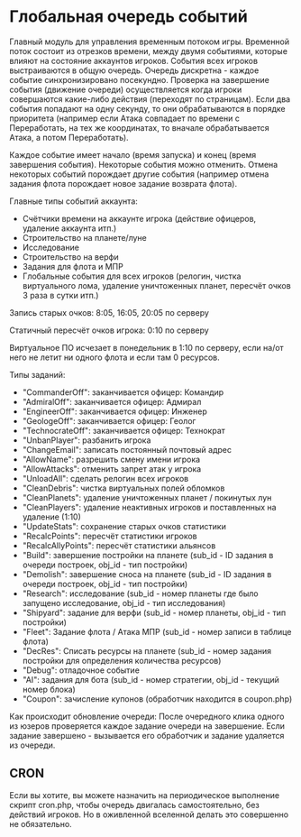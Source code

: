 # Глобальная очередь событий

Главный модуль для управления временным потоком игры.
Временной поток состоит из отрезков времени, между двумя событиями, которые влияют на состояние аккаунтов игроков.
События всех игроков выстраиваются в общую очередь. Очередь дискретна - каждое событие синхронизировано посекундно.
Проверка на завершение события (движение очереди) осуществляется когда игроки совершаются какие-либо действия (переходят по страницам).
Если два события попадают на одну секунду, то они обрабатываются в порядке приоритета (например если Атака совпадает по времени с Переработать,
на тех же координатах, то вначале обрабатывается Атака, а потом Переработать).  

Каждое событие имеет начало (время запуска) и конец (время завершения события). Некоторые события можно отменить. Отмена некоторых событий порождает 
другие события (например отмена задания флота порождает новое задание возврата флота).

Главные типы событий аккаунта:
 - Счётчики времени на аккаунте игрока (действие офицеров, удаление аккаунта итп.)
 - Строительство на планете/луне
 - Исследование
 - Строительство на верфи
 - Задания для флота и МПР
 - Глобальные события для всех игроков (релогин, чистка виртуального лома, удаление уничтоженных планет, пересчёт очков 3 раза в сутки итп.)

Запись старых очков: 8:05, 16:05, 20:05 по серверу

Статичный пересчёт очков игрока: 0:10 по серверу

Виртуальное ПО исчезает в понедельник в 1:10 по серверу, если на/от него не летит ни одного флота и если там 0 ресурсов.

Типы заданий:
- "CommanderOff": заканчивается офицер: Командир
- "AdmiralOff": заканчивается офицер: Адмирал
- "EngineerOff": заканчивается офицер: Инженер
- "GeologeOff": заканчивается офицер: Геолог
- "TechnocrateOff": заканчивается офицер: Технократ
- "UnbanPlayer": разбанить игрока
- "ChangeEmail": записать постоянный почтовый адрес
- "AllowName": разрешить смену имени игрока
- "AllowAttacks": отменить запрет атак у игрока
- "UnloadAll": сделать релогин всех игроков
- "CleanDebris": чистка виртуальных полей обломков
- "CleanPlanets": удаление уничтоженных планет / покинутых лун
- "CleanPlayers": удаление неактивных игроков и поставленных на удаление (1:10)
- "UpdateStats": сохранение старых очков статистики
- "RecalcPoints": пересчёт статистики игроков
- "RecalcAllyPoints": пересчёт статистики альянсов
- "Build": завершение постройки на планете (sub_id - ID задания в очереди построек, obj_id - тип постройки)
- "Demolish": завершение сноса на планете (sub_id - ID задания в очереди построек, obj_id - тип постройки)
- "Research": исследование (sub_id - номер планеты где было запущено исследование, obj_id - тип исследования)
- "Shipyard": задание для верфи (sub_id - номер планеты, obj_id - тип постройки)
- "Fleet": Задание флота / Атака МПР (sub_id - номер записи в таблице флота)
- "DecRes": Списать ресурсы на планете (sub_id - номер задания постройки для определения количества ресурсов)
- "Debug": отладочное событие
- "AI": задания для бота (sub_id - номер стратегии, obj_id - текущий номер блока)
- "Coupon": зачисление купонов (обработчик находится в coupon.php)

Как происходит обновление очереди:
После очередного клика одного из юзеров проверяется каждое задание очереди на завершение. Если задание завершено - вызывается его обработчик и задание удаляется из очереди.

## CRON

Если вы хотите, вы можете назначить на периодическое выполнение скрипт cron.php, чтобы очередь двигалась самостоятельно, без действий игроков.
Но в оживленной вселенной делать это совершенно не обязательно.
